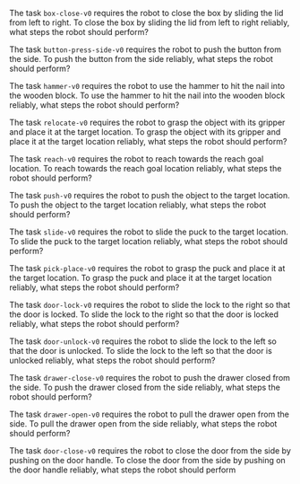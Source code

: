 

The task `box-close-v0` requires the robot to close the box by sliding the lid from left to right.
To close the box by sliding the lid from left to right reliably, what steps the robot should perform?

The task `button-press-side-v0` requires the robot to push the button from the side.
To push the button from the side reliably, what steps the robot should perform?

The task `hammer-v0` requires the robot to use the hammer to hit the nail into the wooden block.
To use the hammer to hit the nail into the wooden block reliably, what steps the robot should perform?

The task `relocate-v0` requires the robot to grasp the object with its gripper and place it at the target location.
To grasp the object with its gripper and place it at the target location reliably, what steps the robot should perform?

The task `reach-v0` requires the robot to reach towards the reach goal location.
To reach towards the reach goal location reliably, what steps the robot should perform?

The task `push-v0` requires the robot to push the object to the target location.
To push the object to the target location reliably, what steps the robot should perform?

The task `slide-v0` requires the robot to slide the puck to the target location.
To slide the puck to the target location reliably, what steps the robot should perform?

The task `pick-place-v0` requires the robot to grasp the puck and place it at the target location.
To grasp the puck and place it at the target location reliably, what steps the robot should perform?

The task `door-lock-v0` requires the robot to slide the lock to the right so that the door is locked.
To slide the lock to the right so that the door is locked reliably, what steps the robot should perform?

The task `door-unlock-v0` requires the robot to slide the lock to the left so that the door is unlocked.
To slide the lock to the left so that the door is unlocked reliably, what steps the robot should perform?

The task `drawer-close-v0` requires the robot to push the drawer closed from the side.
To push the drawer closed from the side reliably, what steps the robot should perform?

The task `drawer-open-v0` requires the robot to pull the drawer open from the side.
To pull the drawer open from the side reliably, what steps the robot should perform?

The task `door-close-v0` requires the robot to close the door from the side by pushing on the door handle.
To close the door from the side by pushing on the door handle reliably, what steps the robot should perform